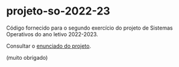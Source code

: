 # projeto-so-2022-23

Código fornecido para o segundo exercício do projeto de Sistemas Operativos do ano letivo 2022-2023.

Consultar o [enunciado do projeto](https://github.com/tecnico-so/enunciado-proj-so-2022-23).


(muito obrigado)